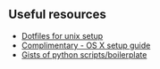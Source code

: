 ## Useful resources

- [Dotfiles for unix setup ](https://github.com/AntonOsika/dotfiles)
- [Complimentary - OS X setup guide](http://sourabhbajaj.com/mac-setup/index.html)
- [Gists of python scripts/boilerplate](https://gist.github.com/AntonOsika)
